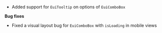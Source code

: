 - Added support for `EuiTooltip` on options of `EuiComboBox`

**Bug fixes**

- Fixed a visual layout bug for `EuiComboBox` with `isLoading` in mobile views

